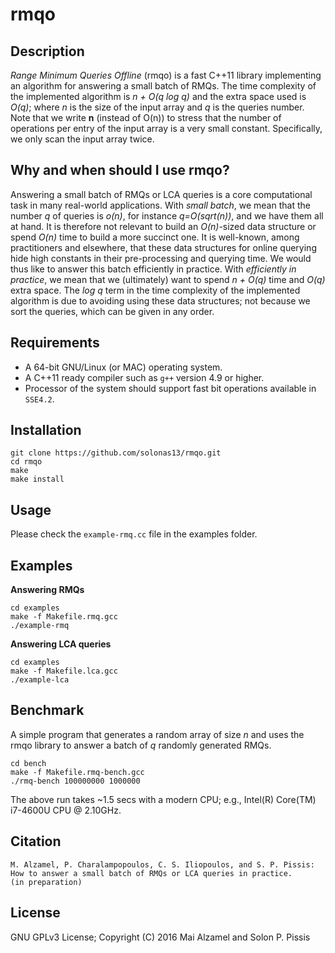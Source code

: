 # rmqo

Description
-----------

<i>Range Minimum Queries Offline</i> (rmqo) is a fast C++11
library implementing an algorithm for answering a small batch of RMQs. 
The time complexity of the implemented algorithm is <i>n + O(q log q)</i> and the
extra space used is <i>O(q)</i>; where <i>n</i> is the size of the input array and <i>q</i> is the queries number. Note that we write <b>n</b> (instead of O(n)) to stress that the number of operations per entry of the 
input array is a very small constant. Specifically, we only scan the input array twice.

Why and when should I use rmqo?
--------

Answering a small batch of RMQs or LCA queries is a core computational task in many real-world applications. 
With <i>small batch</i>, we mean that the number <i>q</i> of queries is <i>o(n)</i>, for instance <i>q=O(sqrt(n))</i>, and we have them all at hand.  It is therefore not relevant to build an <i>O(n)</i>-sized data structure or spend <i>O(n)</i> time to build a more succinct one. It is well-known, among practitioners and elsewhere, that these data structures for online querying hide high constants in their pre-processing and querying time. We would thus like to answer this batch efficiently in practice. With <i>efficiently in practice</i>, we mean that we (ultimately) want to spend <i>n + O(q)</i> time and <i>O(q)</i> extra space. The <i>log q</i> term in the time complexity of the implemented algorithm is due to avoiding using these data structures; not because we sort the queries, which can be given in any order.

Requirements
--------

* A 64-bit GNU/Linux (or MAC) operating system.
* A C++11 ready compiler such as `g++` version 4.9 or higher.
* Processor of the system should support fast bit operations available in `SSE4.2`.

Installation
--------

```
git clone https://github.com/solonas13/rmqo.git
cd rmqo
make
make install
```

Usage
--------

Please check the `example-rmq.cc` file in the examples folder.

Examples 
--------

<b>Answering RMQs</b>
```
cd examples
make -f Makefile.rmq.gcc
./example-rmq
```
<b>Answering LCA queries</b>
```
cd examples
make -f Makefile.lca.gcc
./example-lca
```
Benchmark
--------

A simple program that generates a random array of size <i>n</i> and uses the rmqo library to answer a batch of <i>q</i> randomly generated RMQs.
```
cd bench
make -f Makefile.rmq-bench.gcc
./rmq-bench 100000000 1000000
```
The above run takes ~1.5 secs with a modern CPU; e.g., Intel(R) Core(TM) i7-4600U CPU @ 2.10GHz. 

Citation
--------

```
M. Alzamel, P. Charalampopoulos, C. S. Iliopoulos, and S. P. Pissis: 
How to answer a small batch of RMQs or LCA queries in practice. 
(in preparation)
```

License
-------- 

GNU GPLv3 License; Copyright (C) 2016 Mai Alzamel and Solon P. Pissis
